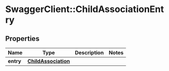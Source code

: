 # SwaggerClient::ChildAssociationEntry

## Properties
Name | Type | Description | Notes
------------ | ------------- | ------------- | -------------
**entry** | [**ChildAssociation**](ChildAssociation.md) |  | 



